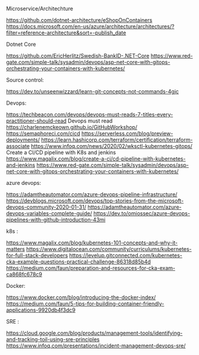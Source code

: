 Microservice/Architechture 

https://github.com/dotnet-architecture/eShopOnContainers
https://docs.microsoft.com/en-us/azure/architecture/architectures/?filter=reference-architecture&sort=-publish_date


Dotnet Core

https://github.com/EricHerlitz/Swedish-BankID-.NET-Core
https://www.red-gate.com/simple-talk/sysadmin/devops/asp-net-core-with-gitops-orchestrating-your-containers-with-kubernetes/
    
Source control: 

https://dev.to/unseenwizzard/learn-git-concepts-not-commands-4gjc
    

Devops: 

https://techbeacon.com/devops/devops-must-reads-7-titles-every-practitioner-should-read Devops must read 
https://charlenemckeown.github.io/GitHubWorkshop/
https://semaphoreci.com/cicd
https://serverless.com/blog/preview-deployments/
https://learn.hashicorp.com/terraform/certification/terraform-associate
https://www.infoq.com/news/2020/02/wksctl-kubernetes-gitops/
Create a CI/CD pipeline with K8s and jenkins 
https://www.magalix.com/blog/create-a-ci/cd-pipeline-with-kubernetes-and-jenkins
https://www.red-gate.com/simple-talk/sysadmin/devops/asp-net-core-with-gitops-orchestrating-your-containers-with-kubernetes/

azure devops: 

https://adamtheautomator.com/azure-devops-pipeline-infrastructure/
https://devblogs.microsoft.com/devops/top-stories-from-the-microsoft-devops-community-2020-01-31/
https://adamtheautomator.com/azure-devops-variables-complete-guide/
https://dev.to/omiossec/azure-devops-pipelines-with-github-introduction-43mi

k8s : 

https://www.magalix.com/blog/kubernetes-101-concepts-and-why-it-matters
https://www.digitalocean.com/community/curriculums/kubernetes-for-full-stack-developers
https://levelup.gitconnected.com/kubernetes-cka-example-questions-practical-challenge-86318d85b4d
https://medium.com/faun/preparation-and-resources-for-cka-exam-ca868fc678c9 
    
Docker: 

https://www.docker.com/blog/introducing-the-docker-index/
https://medium.com/faun/5-tips-for-building-container-friendly-applications-9920db4f3dc9

SRE :

https://cloud.google.com/blog/products/management-tools/identifying-and-tracking-toil-using-sre-principles
https://www.infoq.com/presentations/incident-management-devops-sre/

